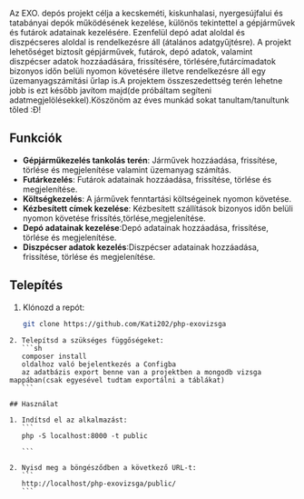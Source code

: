 Az EXO. depós projekt célja a kecskeméti, kiskunhalasi, nyergesújfalui és tatabányai depók működésének kezelése, különös tekintettel a gépjárművek és futárok adatainak kezelésére. Ezenfelül depó adat aloldal és diszpécseres aloldal is rendelkezésre áll (átalános adatgyűjtésre). A projekt lehetőséget biztosít gépjárművek, futárok, depó adatok, valamint diszpécser adatok hozzáadására, frissítésére, törlésére,futárcímadatok bizonyos időn belüli nyomon követésére illetve rendelkezésre áll egy üzemanyagszámítási űrlap is.A projektem összeszedettség terén lehetne jobb is ezt később javítom majd(de próbáltam segíteni adatmegjelölésekkel).Köszönöm az éves munkád sokat tanultam/tanultunk tőled :Đ!

## Funkciók

- **Gépjárműkezelés tankolás terén**: Járművek hozzáadása, frissítése, törlése és megjelenítése valamint üzemanyag számítás.
- **Futárkezelés**: Futárok adatainak hozzáadása, frissítése, törlése és megjelenítése.
- **Költségkezelés**: A járművek fenntartási költségeinek nyomon követése.
- **Kézbesített címek kezelése**: Kézbesített szállítások bizonyos időn belüli nyomon követése frissítés,törlése,megjelenítése.
- **Depó adatainak kezelése**:Depó adatainak hozzáadása, frissítése, törlése és megjelenítése.
- **Diszpécser adatok kezelés**:Diszpécser adatainak hozzáadása, frissítése, törlése és megjelenítése.

## Telepítés

1. Klónozd a repót:
    ```sh
    git clone https://github.com/Kati202/php-exovizsga
    ```

 ```
2. Telepítsd a szükséges függőségeket:
    ```sh
    composer install
    oldalhoz való bejelentkezés a Configba
    az adatbázis export benne van a projektben a mongodb vizsga mappában(csak egyesével tudtam exportálni a táblákat)
    ```

## Használat

1. Indítsd el az alkalmazást:
    ```
    php -S localhost:8000 -t public
    
    ```

2. Nyisd meg a böngésződben a következő URL-t:
    ```
    http://localhost/php-exovizsga/public/
    ```

 
